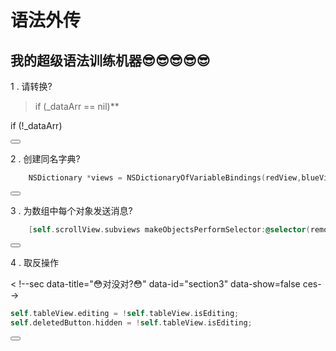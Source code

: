 # 语法外传
## 我的超级语法训练机器😎😎😎😎😎

1 .   请转换?
>if (_dataArr == nil)**

<!--sec data-title="😳对没对?😳" data-id="section0" data-show=false ces-->
if (!_dataArr)
<!--endsec-->
<button class="section" target="section0" show="👌" hide="🙃"></button>

2 .   创建同名字典?

<!--sec data-title="😳对没对?😳" data-id="section1" data-show=false ces-->
```objectivec
    NSDictionary *views = NSDictionaryOfVariableBindings(redView,blueView);
```
<!--endsec-->

<button class="section" target="section1" show="👌" hide="🙃"></button>  

3 .   为数组中每个对象发送消息?

<!--sec data-title="😳对没对?😳" data-id="section2" data-show=false ces-->
```objectivec
    [self.scrollView.subviews makeObjectsPerformSelector:@selector(removeFromSuperview)];
```
<!--endsec-->

<button class="section" target="section2" show="👌" hide="🙃"></button>

4 .   取反操作

<
!--sec data-title="😳对没对?😳" data-id="section3" data-show=false ces-->
```objectivec
self.tableView.editing = !self.tableView.isEditing;
self.deletedButton.hidden = !self.tableView.isEditing;
```
<!--endsec-->

<button class="section" target="section3" show="👌" hide="🙃"></button>




